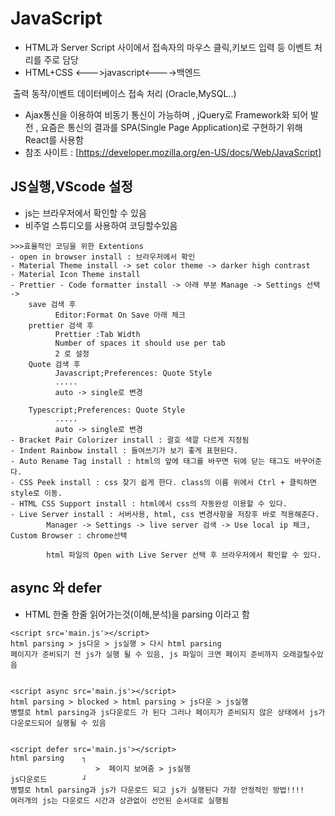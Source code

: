 # JavaScript

- HTML과 Server Script 사이에서 접속자의 마우스 클릭,키보드 입력 등 이벤트 처리를 주로 담당
- HTML+CSS <--->javascript<---->백엔드

​ 출력 동작/이벤트 데이터베이스 접속 처리 (Oracle,MySQL..)

- Ajax통신을 이용하여 비동기 통신이 가능하며 , jQuery로 Framework화 되어 발전 , 요즘은 통신의 결과를 SPA(Single Page Application)로 구현하기 위해 React를 사용함
- 참조 사이트 : [https://developer.mozilla.org/en-US/docs/Web/JavaScript]

## JS실행,VScode 설정

- js는 브라우저에서 확인할 수 있음
- 비주얼 스튜디오를 사용하여 코딩할수있음

```
>>>효율적인 코딩을 위한 Extentions
- open in browser install : 브라우저에서 확인
- Material Theme install -> set color theme -> darker high contrast
- Material Icon Theme install
- Prettier - Code formatter install -> 아래 부분 Manage -> Settings 선택 ->
    save 검색 후
          Editor:Format On Save 아래 체크
    prettier 검색 후
          Prettier :Tab Width
          Number of spaces it should use per tab
          2 로 설정
    Quote 검색 후
          Javascript;Preferences: Quote Style
          .....
          auto -> single로 변경

    Typescript;Preferences: Quote Style
          .....
          auto -> single로 변경
- Bracket Pair Colorizer install : 괄호 색깔 다르게 지정됨
- Indent Rainbow install : 들여쓰기가 보기 좋게 표현된다.
- Auto Rename Tag install : html의 앞에 태그를 바꾸면 뒤에 닫는 태그도 바꾸어준다.
- CSS Peek install : css 찾기 쉽게 한다. class의 이름 위에서 Ctrl + 클릭하면 style로 이동.
- HTML CSS Support install : html에서 css의 자동완성 이용할 수 있다.
- Live Server install : 서버사용, html, css 변경사항을 저장후 바로 적용해준다.
        Manager -> Settings -> live server 검색 -> Use local ip 체크, Custom Browser : chrome선택

        html 파일의 Open with Live Server 선택 후 브라우저에서 확인할 수 있다.
```

## async 와 defer

- HTML 한줄 한줄 읽어가는것(이해,분석)을 parsing 이라고 함

```
<script src='main.js'></script>
html parsing > js다운 > js실행 > 다시 html parsing
페이지가 준비되기 전 js가 실행 될 수 있음, js 파일이 크면 페이지 준비까지 오래걸릴수있음


<script async src='main.js'></script>
html parsing > blocked > html parsing > js다운 > js실행
병렬로 html parsing과 js다운로드 가 된다 그러나 페이지가 준비되지 않은 상태에서 js가 다운로드되어 실행될 수 있음


<script defer src='main.js'></script>
html parsing    ┐
                   >  페이지 보여줌 > js실행
js다운로드        ┘
병렬로 html parsing과 js가 다운로드 되고 js가 실행된다 가장 안정적인 방법!!!!
여러개의 js는 다운로드 시간과 상관없이 선언된 순서대로 실행됨
```
